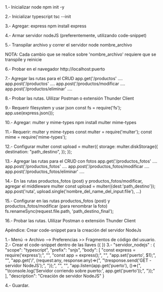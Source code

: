 1.- Inicializar node
    npm init -y

2.- Inicializar typescript
    tsc --init

3.- Agregar: express 
    npm install express

4.- Armar servidor nodeJS (preferentemente, utilizando code-snippet)

5.- Transpilar archivo y correr el servidor
    node nombre_archivo

NOTA: Cada cambio que se realice sobre 'nombre_archivo' requiere que se transpile y reinicie

6.- Probar en el navegador
    http://localhost:puerto

7.- Agregar las rutas para el CRUD
    app.get('/productos' ....
    app.post('/productos' ....
    app.post('/productos/modificar ....
    app.post('/productos/eliminar' ....

8.- Probar las rutas. Ulilizar Postman o extensión Thunder Client

9.- Requerir filesystem y usar json
    const fs = require('fs');
    app.use(express.json());

10.- Agregar: multer y mime-types
	npm install multer mime-types

11.- Requerir: multer y mime-types
    const multer = require('multer');
    const mime = require('mime-types');

12.- Configurar multer 
    const upload = multer({
        storage: multer.diskStorage({
                    destination: "path_destino",
                });
    });

13.- Agregar las rutas para el CRUD con fotos
    app.get('/productos_fotos' ....
    app.post('/productos_fotos' ....
    app.post('/productos_fotos/modificar ....
    app.post('/productos_fotos/eliminar' ....

14.- En las rutas productos_fotos (post) y productos_fotos/modificar, 
    agregar el middleware multer
	const upload = multer({dest:'path_destino'});
	app.post('ruta', upload.single('nombre_del_name_del_input:file'), ...)
	
15.- Configurar en las rutas productos_fotos (post) y productos_fotos/modificar (para renombrar la foto)
    fs.renameSync(request.file.path, 'path_destino_final');

16.- Probar las rutas. Ulilizar Postman o extensión Thunder Client




Apéndice:
Crear code-snippet para la creación del servidor NodeJs

1.- Menú -> Archivo --> Preferencias >> Fragmentos de código del usuario.
2.- Crear el code-snippet dentro de las llaves ({ })
3.- 
	"servidor_nodejs" : {
		"scope": "typescript",
		"prefix": "snjs",
		"body": [
			"const express = require('express');",
			"",
			"const app = express();",
			"",
			"app.set('puerto', $1);",
			"",
			"app.get('/', (request:any, response:any)=>{",
			"\tresponse.send('GET - servidor NodeJS');",
			"});",
			"",
			"",
			"app.listen(app.get('puerto'), ()=>{",
			"\tconsole.log('Servidor corriendo sobre puerto:', app.get('puerto'));",
			"});"
		],
		"description": "Creación de servidor NodeJS"
	}

4.- Guardar.
